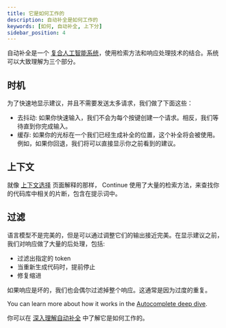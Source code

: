 ```yaml
---
title: 它是如何工作的
description: 自动补全是如何工作的
keywords: [如何, 自动补全, 上下分]
sidebar_position: 4
---
```


自动补全是一个 [复合人工智能系统](https://bair.berkeley.edu/blog/2024/02/18/compound-ai-systems/)，使用检索方法和响应处理技术的结合。系统可以大致理解为三个部分。

## 时机

为了快速地显示建议，并且不需要发送太多请求，我们做了下面这些：

- 去抖动: 如果你快速输入，我们不会为每个按键创建一个请求。相反，我们等待直到你完成输入。
- 缓存: 如果你的光标在一个我们已经生成补全的位置，这个补全将会被使用。例如，如果你回退，我们将可以直接显示你之前看到的建议。

## 上下文

就像 [上下文选择](context-selection.md) 页面解释的那样， Continue 使用了大量的检索方法，来查找你的代码库中相关的片断，包含在提示词中。

## 过滤

语言模型不是完美的，但是可以通过调整它们的输出接近完美。在显示建议之前，我们对响应做了大量的后处理，包括:

- 过滤出指定的 token
- 当重新生成代码时，提前停止
- 修复缩进

如果响应是坏的，我们也会偶尔过滤掉整个响应。这通常是因为过度的重复。

You can learn more about how it works in the [Autocomplete deep dive](../customize/deep-dives/autocomplete.mdx).

你可以在 [深入理解自动补全](../customize/deep-dives/autocomplete.mdx) 中了解它是如何工作的。
